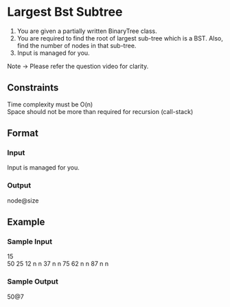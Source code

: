 # Largest Bst Subtree

1. You are given a partially written BinaryTree class.
2. You are required to find the root of largest sub-tree which is a BST. Also, find the number of nodes in that sub-tree.
3. Input is managed for you. 

Note -> Please refer the question video for clarity.

## Constraints
Time complexity must be O(n)  
Space should not be more than required for recursion (call-stack)

## Format
### Input
Input is managed for you.

### Output
node@size

## Example
### Sample Input

15  
50 25 12 n n 37 n n 75 62 n n 87 n n

### Sample Output
50@7

